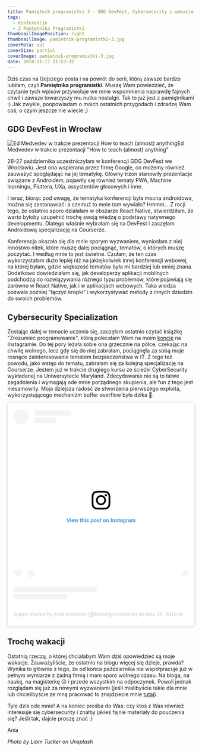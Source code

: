 ```yaml
---
title: Pamiętnik programistki 3 - GDG DevFest, Cybersecurity i wakacje 🏖️🌴
tags:
  - Konferencje
  - Z Pamiętnika Programistki
thumbnailImagePosition: right
thumbnailImage: pamietnik-programistki-3.jpg
coverMeta: out
coverSize: partial
coverImage: pamietnik-programistki-3.jpg
date: 2018-11-17 11:53:32
---
```


Dziś czas na lżejszego posta i na powrót do serii, którą zawsze bardzo lubiłam, czyli **Pamiętnika programistki**. Muszę Wam powiedzieć, że czytanie tych wpisów przywołuje we mnie wspomnienia naprawdę fajnych chwil i zawsze towarzyszy mu nutka nostalgii. Tak to już jest z pamiętnikami :) Jak zwykle, poopowiadam o moich ostatnich przygodach i zdradzę Wam coś, o czym jeszcze nie wiecie ;)
<!--more -->

## GDG DevFest in Wrocław

<div class="figure fig-50" style="margin-right:20px"><img class="fig-img" src="gdg.jpg" alt="Ed Medvedev w trakcie prezentacji How to teach (almost) anything"><span class="caption">Ed Medvedev w trakcie prezentacji "How to teach (almost) anything"</span></div>

26-27 października uczestniczyłam w konferencji GDG DevFest we Wrocławiu. Jest ona wspierana przez firmę Google, co możemy również zauważyć spoglądając na jej tematykę. Główny trzon stanowiły prezentacje związane z Androidem, pojawiły się również tematy PWA, Machine learningu, Fluttera, UXa, assystentów głosowych i inne. 

I teraz, biorąc pod uwagę, że tematyka konferencji była mocna androidowa, można się zastanawiać: a czemuż to mnie tam wywiało? Hmmm... Z racji tego, że ostatnio sporo działałam w obszarze React Native, stwierdziłam, że warto byłoby uzupełnić trochę swoją wiedzę o podstawy natywnego developmentu. Dlatego właśnie wybrałam się na DevFest i zaczęłam Androidową specjalizację na Courserze. 

Konferencja okazała się dla mnie sporym wyzwaniem, wyniosłam z niej mnóstwo nitek, które muszę dalej pociągnąć, tematów, o których muszę poczytać. I według mnie to jest świetne. Czułam, że ten czas wykorzystałam dużo lepiej niż na jakiejkolwiek innej konferencji webowej, na której byłam, gdzie większość tematów była mi bardziej lub mniej znana. Dodatkowo dowiedziałam się, jak developerzy aplikacji mobilnych podchodzą do rozwiązywania różnego typu problemów, które pojawiają się zarówno w React Native, jak i w aplikacjach webowych. Taka wiedza pozwala później "łączyć kropki" i wykorzystywać metody z innych dziedzin do swoich problemów. 

## Cybersecurity Specialization
Zostając dalej w temacie uczenia się, zaczęłam ostatnio czytać książkę "Zrozumieć programowanie", którą polecałam Wam na moim [koncie](https://www.instagram.com/kernelgonnapanic/) na Instagramie. Do tej pory leżała sobie ona grzecznie na półce, czekając na chwilę wolnego, lecz gdy się do niej zabrałam, pociągnęła za sobą moje rosnące zainteresowanie tematem bezpieczeństwa w IT. Z tego też powodu, jako wstęp do tematu, zabrałam się za kolejną specjalizację na Courserze. Jestem już w trakcie drugiego kursu ze ścieżki CyberSecurity wykładanej na Uniwersytecie Maryland. Zdecydowanie nie są to łatwe zagadnienia i wymagają ode mnie porządnego skupienia, ale fun z tego jest niesamowity. Moja dziejsza radość ze stworzenia pierwszego exploita, wykorzystującego mechanizm buffer overflow była dzika 🐗.

<blockquote class="instagram-media" data-instgrm-permalink="https://www.instagram.com/p/BqPGBy_AYSW/?utm_source=ig_embed&amp;utm_medium=loading" data-instgrm-version="12" style=" background:#FFF; border:0; border-radius:3px; box-shadow:0 0 1px 0 rgba(0,0,0,0.5),0 1px 10px 0 rgba(0,0,0,0.15); margin: 1px; max-width:540px; min-width:326px; padding:0; width:99.375%; width:-webkit-calc(100% - 2px); width:calc(100% - 2px);"><div style="padding:16px;"> <a href="https://www.instagram.com/p/BqPGBy_AYSW/?utm_source=ig_embed&amp;utm_medium=loading" style=" background:#FFFFFF; line-height:0; padding:0 0; text-align:center; text-decoration:none; width:100%;" target="_blank"> <div style=" display: flex; flex-direction: row; align-items: center;"> <div style="background-color: #F4F4F4; border-radius: 50%; flex-grow: 0; height: 40px; margin-right: 14px; width: 40px;"></div> <div style="display: flex; flex-direction: column; flex-grow: 1; justify-content: center;"> <div style=" background-color: #F4F4F4; border-radius: 4px; flex-grow: 0; height: 14px; margin-bottom: 6px; width: 100px;"></div> <div style=" background-color: #F4F4F4; border-radius: 4px; flex-grow: 0; height: 14px; width: 60px;"></div></div></div><div style="padding: 19% 0;"></div><div style="display:block; height:50px; margin:0 auto 12px; width:50px;"><svg width="50px" height="50px" viewBox="0 0 60 60" version="1.1" xmlns="https://www.w3.org/2000/svg" xmlns:xlink="https://www.w3.org/1999/xlink"><g stroke="none" stroke-width="1" fill="none" fill-rule="evenodd"><g transform="translate(-511.000000, -20.000000)" fill="#000000"><g><path d="M556.869,30.41 C554.814,30.41 553.148,32.076 553.148,34.131 C553.148,36.186 554.814,37.852 556.869,37.852 C558.924,37.852 560.59,36.186 560.59,34.131 C560.59,32.076 558.924,30.41 556.869,30.41 M541,60.657 C535.114,60.657 530.342,55.887 530.342,50 C530.342,44.114 535.114,39.342 541,39.342 C546.887,39.342 551.658,44.114 551.658,50 C551.658,55.887 546.887,60.657 541,60.657 M541,33.886 C532.1,33.886 524.886,41.1 524.886,50 C524.886,58.899 532.1,66.113 541,66.113 C549.9,66.113 557.115,58.899 557.115,50 C557.115,41.1 549.9,33.886 541,33.886 M565.378,62.101 C565.244,65.022 564.756,66.606 564.346,67.663 C563.803,69.06 563.154,70.057 562.106,71.106 C561.058,72.155 560.06,72.803 558.662,73.347 C557.607,73.757 556.021,74.244 553.102,74.378 C549.944,74.521 548.997,74.552 541,74.552 C533.003,74.552 532.056,74.521 528.898,74.378 C525.979,74.244 524.393,73.757 523.338,73.347 C521.94,72.803 520.942,72.155 519.894,71.106 C518.846,70.057 518.197,69.06 517.654,67.663 C517.244,66.606 516.755,65.022 516.623,62.101 C516.479,58.943 516.448,57.996 516.448,50 C516.448,42.003 516.479,41.056 516.623,37.899 C516.755,34.978 517.244,33.391 517.654,32.338 C518.197,30.938 518.846,29.942 519.894,28.894 C520.942,27.846 521.94,27.196 523.338,26.654 C524.393,26.244 525.979,25.756 528.898,25.623 C532.057,25.479 533.004,25.448 541,25.448 C548.997,25.448 549.943,25.479 553.102,25.623 C556.021,25.756 557.607,26.244 558.662,26.654 C560.06,27.196 561.058,27.846 562.106,28.894 C563.154,29.942 563.803,30.938 564.346,32.338 C564.756,33.391 565.244,34.978 565.378,37.899 C565.522,41.056 565.552,42.003 565.552,50 C565.552,57.996 565.522,58.943 565.378,62.101 M570.82,37.631 C570.674,34.438 570.167,32.258 569.425,30.349 C568.659,28.377 567.633,26.702 565.965,25.035 C564.297,23.368 562.623,22.342 560.652,21.575 C558.743,20.834 556.562,20.326 553.369,20.18 C550.169,20.033 549.148,20 541,20 C532.853,20 531.831,20.033 528.631,20.18 C525.438,20.326 523.257,20.834 521.349,21.575 C519.376,22.342 517.703,23.368 516.035,25.035 C514.368,26.702 513.342,28.377 512.574,30.349 C511.834,32.258 511.326,34.438 511.181,37.631 C511.035,40.831 511,41.851 511,50 C511,58.147 511.035,59.17 511.181,62.369 C511.326,65.562 511.834,67.743 512.574,69.651 C513.342,71.625 514.368,73.296 516.035,74.965 C517.703,76.634 519.376,77.658 521.349,78.425 C523.257,79.167 525.438,79.673 528.631,79.82 C531.831,79.965 532.853,80.001 541,80.001 C549.148,80.001 550.169,79.965 553.369,79.82 C556.562,79.673 558.743,79.167 560.652,78.425 C562.623,77.658 564.297,76.634 565.965,74.965 C567.633,73.296 568.659,71.625 569.425,69.651 C570.167,67.743 570.674,65.562 570.82,62.369 C570.966,59.17 571,58.147 571,50 C571,41.851 570.966,40.831 570.82,37.631"></path></g></g></g></svg></div><div style="padding-top: 8px;"> <div style=" color:#3897f0; font-family:Arial,sans-serif; font-size:14px; font-style:normal; font-weight:550; line-height:18px;"> View this post on Instagram</div></div><div style="padding: 12.5% 0;"></div> <div style="display: flex; flex-direction: row; margin-bottom: 14px; align-items: center;"><div> <div style="background-color: #F4F4F4; border-radius: 50%; height: 12.5px; width: 12.5px; transform: translateX(0px) translateY(7px);"></div> <div style="background-color: #F4F4F4; height: 12.5px; transform: rotate(-45deg) translateX(3px) translateY(1px); width: 12.5px; flex-grow: 0; margin-right: 14px; margin-left: 2px;"></div> <div style="background-color: #F4F4F4; border-radius: 50%; height: 12.5px; width: 12.5px; transform: translateX(9px) translateY(-18px);"></div></div><div style="margin-left: 8px;"> <div style=" background-color: #F4F4F4; border-radius: 50%; flex-grow: 0; height: 20px; width: 20px;"></div> <div style=" width: 0; height: 0; border-top: 2px solid transparent; border-left: 6px solid #f4f4f4; border-bottom: 2px solid transparent; transform: translateX(16px) translateY(-4px) rotate(30deg)"></div></div><div style="margin-left: auto;"> <div style=" width: 0px; border-top: 8px solid #F4F4F4; border-right: 8px solid transparent; transform: translateY(16px);"></div> <div style=" background-color: #F4F4F4; flex-grow: 0; height: 12px; width: 16px; transform: translateY(-4px);"></div> <div style=" width: 0; height: 0; border-top: 8px solid #F4F4F4; border-left: 8px solid transparent; transform: translateY(-4px) translateX(8px);"></div></div></div> <div style="display: flex; flex-direction: column; flex-grow: 1; justify-content: center; margin-bottom: 24px;"> <div style=" background-color: #F4F4F4; border-radius: 4px; flex-grow: 0; height: 14px; margin-bottom: 6px; width: 224px;"></div> <div style=" background-color: #F4F4F4; border-radius: 4px; flex-grow: 0; height: 14px; width: 144px;"></div></div></a><p style=" color:#c9c8cd; font-family:Arial,sans-serif; font-size:14px; line-height:17px; margin-bottom:0; margin-top:8px; overflow:hidden; padding:8px 0 7px; text-align:center; text-overflow:ellipsis; white-space:nowrap;"><a href="https://www.instagram.com/p/BqPGBy_AYSW/?utm_source=ig_embed&amp;utm_medium=loading" style=" color:#c9c8cd; font-family:Arial,sans-serif; font-size:14px; font-style:normal; font-weight:normal; line-height:17px; text-decoration:none;" target="_blank">A post shared by Ania Konopka (@kernelgonnapanic)</a> on <time style=" font-family:Arial,sans-serif; font-size:14px; line-height:17px;" datetime="2018-11-16T09:16:05+00:00">Nov 16, 2018 at 1:16am PST</time></p></div></blockquote> <script async src="//www.instagram.com/embed.js"></script>

## Trochę wakacji
Ostatnią rzeczą, o której chciałabym Wam dziś opowiedzieć są moje wakacje. Zauważyliście, że ostatnio na blogu więcej się dzieje, prawda? Wynika to głównie z tego, że od końca października nie współpracuje już w pełnym wymiarze z żadną firmą i mam sporo wolnego czasu. Na bloga, na naukę, na magisterkę 😉 i przede wszystkim na odpoczynek. Powoli jednak rozglądam się już za nowymi wyzwaniami (jeśli mialibyście takie dla mnie lub chcielibyście ze mną pracować to znajdziecie mnie [tutaj](https://pl.linkedin.com/in/anna-konopka-3b0043115)).

Tyle dziś ode mnie! A na koniec prośba do Was: czy ktoś z Was również interesuje się cybersecurity i znałby jakieś fajnie materiały do pouczenia się? Jeśli tak, dajcie proszę znać :)

Ania

*Photo by Liam Tucker on Unsplash*